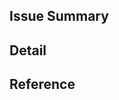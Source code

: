 ## Issue Summary
[//]: # (이슈 요약)

## Detail
[//]: # (상세내용)

## Reference 
[//]: # (참고 사진, 사이트 링크)

[//]: # (추가사항 요청은 new feature 라벨을 )
